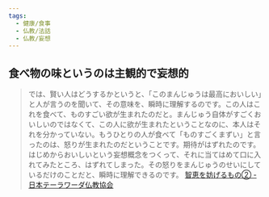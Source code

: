 ```yaml
---
tags:
  - 健康/食事
  - 仏教/法話
  - 仏教/妄想
---
```

## 食べ物の味というのは主観的で妄想的

>では、賢い人はどうするかというと、「このまんじゅうは最高においしい」と人が言うのを聞いて、その意味を、瞬時に理解するのです。この人はこれを食べて、ものすごい欲が生まれたのだと。まんじゅう自体がすごくおいしいのではなくて、この人に欲が生まれたということなのに、本人はそれを分かっていない。もうひとりの人が食べて「ものすごくまずい」と言ったのは、怒りが生まれたのだということです。期待がはずれたのです。はじめからおいしいという妄想概念をつくって、それに当てはめて口に入れてみたところ、はずれてしまった。その怒りをまんじゅうのせいにしているだけのことだと、瞬時に理解できるのです。
>[智恵を妨げるもの② - 日本テーラワーダ仏教協会](https://j-theravada.com/dhamma/kougi/kougi-095/)

